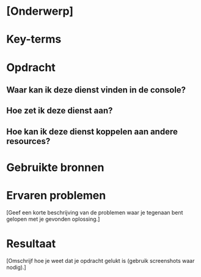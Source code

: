 # [Onderwerp]



# Key-terms



# Opdracht

## Waar kan ik deze dienst vinden in de console?


## Hoe zet ik deze dienst aan?


## Hoe kan ik deze dienst koppelen aan andere resources?




# Gebruikte bronnen



# Ervaren problemen
[Geef een korte beschrijving van de problemen waar je tegenaan bent gelopen met je gevonden oplossing.]

# Resultaat
[Omschrijf hoe je weet dat je opdracht gelukt is (gebruik screenshots waar nodig).]
